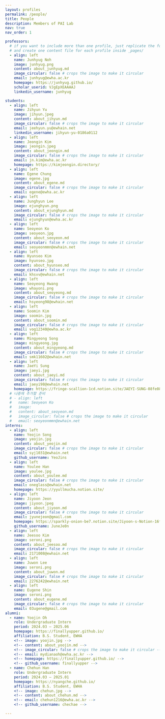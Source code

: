 ```yaml
---
layout: profiles
permalink: /people/
title: People
description: Members of PAI Lab
nav: true
nav_order: 1

professors:
  # if you want to include more than one profile, just replicate the following block
  # and create one content file for each profile inside _pages/
  - align: left
    name: Junhyug Noh
    image: junhyug.png
    content: about_junhyug.md
    image_circular: false # crops the image to make it circular
    email: junhyug@ewha.ac.kr
    homepage: https://junhyug.github.io/
    scholar_userid: VJgEpXEAAAAJ
    linkedin_username: junhyug

students:
  - align: left
    name: Jihyun Yu
    image: jihyun.jpeg
    content: about_jihyun.md
    image_circular: false # crops the image to make it circular
    email: jeehyun.yu@ewhain.net
    linkedin_username: jihyun-yu-0186a0112
  - align: left
    name: Jeongin Kim
    image: jeongin.jpeg
    content: about_jeongin.md
    image_circular: false # crops the image to make it circular
    email: jn.kim@ewha.ac.kr
    homepage: https://kimjeongin.directory/
  - align: left
    name: Egene Chung
    image: egene.jpg
    content: about_egene.md
    image_circular: false # crops the image to make it circular
    email: egene@ewha.ac.kr
  - align: left
    name: Junghyun Lee
    image: ejunghyun.png
    content: about_ejunghyun.md
    image_circular: false # crops the image to make it circular
    email: ejunghyun@ewha.ac.kr
  - align: left
    name: Seoyeon Ko
    image: seoyeon.jpg
    content: about_seoyeon.md
    image_circular: false # crops the image to make it circular
    email: seoyeonmmn@ewhain.net
  - align: left
    name: Hyunseo Kim
    image: hyunseo.jpg
    content: about_hyunseo.md
    image_circular: false # crops the image to make it circular
    email: khsvv@ewhain.net
  - align: left
    name: Seoyeong Hwang
    image: whayoni.png
    content: about_seoyeong.md
    image_circular: false # crops the image to make it circular
    email: hsyeong98@ewhain.net
  - align: left
    name: Soomin Kim
    image: soomin.jpg
    content: about_soomin.md
    image_circular: false # crops the image to make it circular
    email: vog12340@ewha.ac.kr
  - align: left
    name: Mingyeong Song
    image: mingyeong.jpg
    content: about_mingyeong.md
    image_circular: false # crops the image to make it circular
    email: smk11602@ewhain.net
  - align: left
    name: JaeYi Sung
    image: jaeyi.jpg
    content: about_jaeyi.md
    image_circular: false # crops the image to make it circular
    email: jaeyi98@ewhain.net
    homepage: https://fringe-scallion-1cd.notion.site/JAEYI-SUNG-08fe0855cdc14fab8af4471052cd2cd2?pvs=74
  # 나중에 추가할 준비
  # - align: left
  #   name: Seoyeon Ko
  #   image:
  #   content: about_seoyeon.md
  #   image_circular: false # crops the image to make it circular
  #   email: seoyeonmmn@ewhain.net
interns:
  - align: left
    name: Yeojin Song
    image: yeojin.jpg
    content: about_yeojin.md
    image_circular: false # crops the image to make it circular
    email: syj1031@ewhain.net
    github_username: YeoJins
  - align: left
    name: Youlee Han
    image: youlee.jpg
    content: about_youlee.md
    image_circular: false # crops the image to make it circular
    email: oneglass@ewhain.net
    homepage: https://yyullmucha.notion.site/
  - align: left
    name: Jiyoon Jeon
    image: jiyoon.jpeg
    content: about_jiyoon.md
    image_circular: false # crops the image to make it circular
    email: jyunejeon@gmail.com
    homepage: https://sparkly-onion-be7.notion.site/Jiyoon-s-Notion-16f8e2ec5d7a808e8dafd75f1d0d6604?source=copy_link
    github_username: JuneJe0n
  - align: left
    name: Jeesoo Kim
    image: seroni.png
    content: about_jeesoo.md
    image_circular: false # crops the image to make it circular
    email: 2171008@ewhain.net
  - align: left
    name: Juwon Lee
    image: seroni.png
    content: about_juwon.md
    image_circular: false # crops the image to make it circular
    email: 2276242@ewhain.net
  - align: left
    name: Eugene Shin
    image: seroni.png
    content: about_eugene.md
    image_circular: false # crops the image to make it circular
    email: 03ugene@gmail.com
alumni:
  - name: Yoojin Oh
    role: Undergraduate Intern
    period: 2024.03 — 2025.06
    homepage: https://finallyupper.github.io/
    affiliation: B.S. Student, EWHA
    <!-- image: yoojin.jpg -->
    <!-- content: about_yoojin.md -->
    <!-- image_circular: false # crops the image to make it circular -->
    <!-- email: mydianaoh@ewha.ac.kr -->
    <!-- homepage: https://finallyupper.github.io/ -->
    <!-- github_username: finallyupper -->
  - name: Chehun Han
    role: Undergraduate Intern
    period: 2024.03 — 2025.01
    homepage: https://nyangche.github.io/
    affiliation: B.S. Student, EWHA
    <!-- image: chehun.jpg -->
    <!-- content: about_chehun.md -->
    <!-- email: chehun1216@ewha.ac.kr -->
    <!-- github_username: chechae -->

---
```

